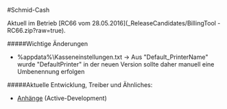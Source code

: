 #Schmid-Cash

Aktuell im Betrieb [RC66 vom 28.05.2016](_ReleaseCandidates/BillingTool - RC66.zip?raw=true).

#####Wichtige Änderungen
* %appdata%\Kasseneinstellungen.txt -> Aus "Default_PrinterName" wurde "DefaultPrinter" in der neuen Version sollte daher manuell eine Umbenennung erfolgen
[](CHANGELOGEND)

#####Aktuelle Entwicklung, Treiber und Ähnliches:
* [Anhänge](https://github.com/cssack/ProjectSchmid/tree/Active-Development/TanzschuleSchmid/_Anh%C3%A4nge) (Active-Development)
